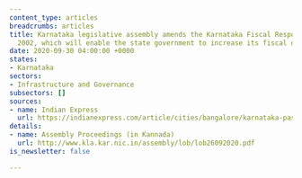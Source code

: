 ```yaml
---
content_type: articles
breadcrumbs: articles
title: Karnataka legislative assembly amends the Karnataka Fiscal Responsibility Act,
  2002, which will enable the state government to increase its fiscal deficit limit
date: 2020-09-30 04:00:00 +0000
states:
- Karnataka
sectors:
- Infrastructure and Governance
subsectors: []
sources:
- name: Indian Express
  url: https://indianexpress.com/article/cities/bangalore/karnataka-passes-bill-to-increase-borrowing-limit-6615375/
details:
- name: Assembly Proceedings (in Kannada)
  url: http://www.kla.kar.nic.in/assembly/lob/lob26092020.pdf
is_newsletter: false

---
```

